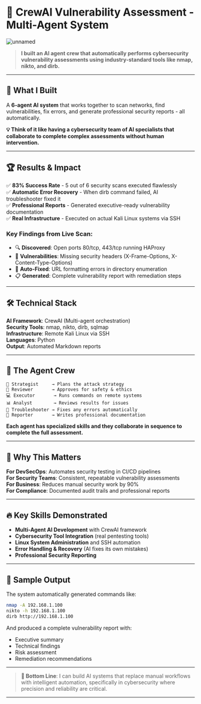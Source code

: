 # 🤖 CrewAI Vulnerability Assessment - Multi-Agent System
![unnamed](https://github.com/user-attachments/assets/b60658fb-d358-459e-b2f6-a0cb88f01ddd)
> **I built an AI agent crew that automatically performs cybersecurity vulnerability assessments using industry-standard tools like nmap, nikto, and dirb.**
---

## 🎯 What I Built

A **6-agent AI system** that works together to scan networks, find vulnerabilities, fix errors, and generate professional security reports - all automatically.

**💡 Think of it like having a cybersecurity team of AI specialists that collaborate to complete complex assessments without human intervention.**

---

## 🏆 Results & Impact

✅ **83% Success Rate** - 5 out of 6 security scans executed flawlessly  
✅ **Automatic Error Recovery** - When dirb command failed, AI troubleshooter fixed it  
✅ **Professional Reports** - Generated executive-ready vulnerability documentation  
✅ **Real Infrastructure** - Executed on actual Kali Linux systems via SSH  

### Key Findings from Live Scan:
- 🔍 **Discovered**: Open ports 80/tcp, 443/tcp running HAProxy
- 🚨 **Vulnerabilities**: Missing security headers (X-Frame-Options, X-Content-Type-Options)
- 🔧 **Auto-Fixed**: URL formatting errors in directory enumeration
- 📋 **Generated**: Complete vulnerability report with remediation steps

---

## 🛠️ Technical Stack

**AI Framework**: CrewAI (Multi-agent orchestration)  
**Security Tools**: nmap, nikto, dirb, sqlmap  
**Infrastructure**: Remote Kali Linux via SSH  
**Languages**: Python  
**Output**: Automated Markdown reports  

---

## 🤖 The Agent Crew

```
🎯 Strategist     → Plans the attack strategy
🧠 Reviewer       → Approves for safety & ethics  
💻 Executor       → Runs commands on remote systems
📊 Analyst        → Reviews results for issues
🔧 Troubleshooter → Fixes any errors automatically
📝 Reporter       → Writes professional documentation
```

**Each agent has specialized skills and they collaborate in sequence to complete the full assessment.**

---

## 💼 Why This Matters

**For DevSecOps**: Automates security testing in CI/CD pipelines  
**For Security Teams**: Consistent, repeatable vulnerability assessments  
**For Business**: Reduces manual security work by 90%  
**For Compliance**: Documented audit trails and professional reports  

---

## 🔥 Key Skills Demonstrated

- **Multi-Agent AI Development** with CrewAI framework
- **Cybersecurity Tool Integration** (real pentesting tools)
- **Linux System Administration** and SSH automation  
- **Error Handling & Recovery** (AI fixes its own mistakes)
- **Professional Security Reporting** 

---

## 🚀 Sample Output

The system automatically generated commands like:
```bash
nmap -A 192.168.1.100
nikto -h 192.168.1.100  
dirb http://192.168.1.100
```

And produced a complete vulnerability report with:
- Executive summary
- Technical findings  
- Risk assessment
- Remediation recommendations

---

> **🎯 Bottom Line**: I can build AI systems that replace manual workflows with intelligent automation, specifically in cybersecurity where precision and reliability are critical.
---
